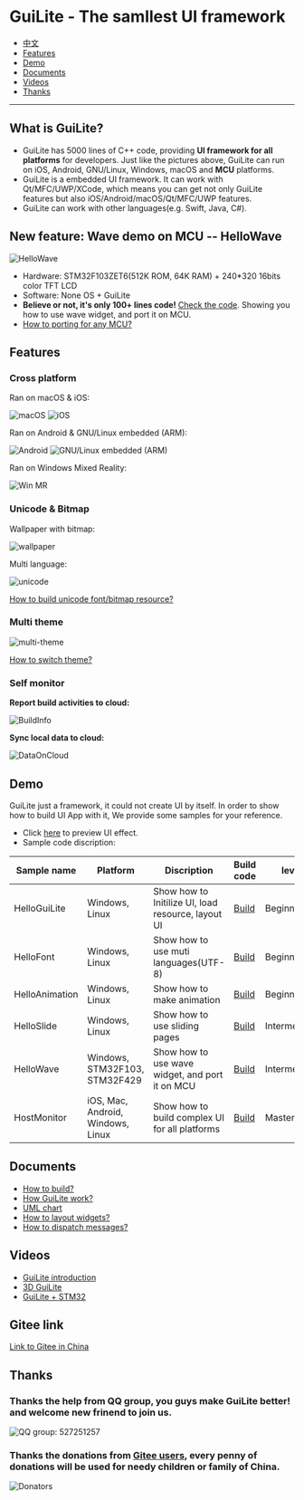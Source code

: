 # GuiLite - The samllest UI framework
- [中文](doc/README-cn.md)
- [Features](#Features)
- [Demo](#Demo)
- [Documents](#Documents)
- [Videos](#Videos)
- [Thanks](#Thanks)
***
## What is GuiLite?
- GuiLite has 5000 lines of C++ code, providing **UI framework for all platforms** for developers. Just like the pictures above, GuiLite can run on iOS, Android, GNU/Linux, Windows, macOS and **MCU** platforms.
- GuiLite is a embedded UI framework. It can work with Qt/MFC/UWP/XCode, which means you can get not only GuiLite features but also iOS/Android/macOS/Qt/MFC/UWP features.
- GuiLite can work with other languages(e.g. Swift, Java, C#).

## New feature: Wave demo on MCU -- HelloWave
![HelloWave](doc/HelloWave.gif)
- Hardware: STM32F103ZET6(512K ROM, 64K RAM) + 240*320 16bits color TFT LCD
- Software: None OS + GuiLite
- **Believe or not, it's only 100+ lines code!** [Check the code](https://github.com/idea4good/GuiLiteSamples/blob/master/HelloWave/UIcode/UIcode.cpp). Showing you how to use wave widget, and port it on MCU.
- [How to porting for any MCU?](https://github.com/idea4good/GuiLiteSamples/blob/master/HelloWave/README.md#How-to-port-on-any-MCU-)

## Features
### Cross platform
Ran on macOS & iOS:

![macOS](doc/Mac.gif) ![iOS](doc/Ios.landscape.gif)

Ran on Android & GNU/Linux embedded (ARM):

![Android](doc/Android.gif) ![GNU/Linux embedded (ARM)](doc/Linux.gif)

Ran on Windows Mixed Reality:

![Win MR](doc/WinMR.gif)

### Unicode & Bitmap
Wallpaper with bitmap:

![wallpaper](doc/wallpaper.jpg)

Multi language:

![unicode](doc/unicode.jpg)

[How to build unicode font/bitmap resource?](https://github.com/idea4good/GuiLiteToolkit)

### Multi theme
![multi-theme](doc/multi-theme.png)

[How to switch theme?](https://github.com/idea4good/GuiLiteSamples/blob/master/HostMonitor/SampleCode/source/resource/resource.cpp)

### Self monitor
**Report build activities to cloud:**

![BuildInfo](doc/BuildInfo.png)

**Sync local data to cloud:**

![DataOnCloud](doc/data_on_cloud.png)

## Demo
GuiLite just a framework, it could not create UI by itself. In order to show how to build UI App with it, We provide some samples for your reference.
- Click [here](https://github.com/idea4good/GuiLiteSamples) to preview UI effect.
- Sample code discription:

| Sample name | Platform | Discription | Build code | level |
| --- | --- | --- | --- | --- |
| HelloGuiLite | Windows, Linux | Show how to Initilize UI, load resource, layout UI | [Build](https://github.com/idea4good/GuiLiteSamples/blob/master/HelloGuiLite/README.md) | Beginner |
| HelloFont | Windows, Linux | Show how to use muti languages(UTF-8) | [Build](https://github.com/idea4good/GuiLiteSamples/blob/master/HelloFont/README.md) | Beginner |
| HelloAnimation | Windows, Linux | Show how to make animation | [Build](https://github.com/idea4good/GuiLiteSamples/blob/master/HelloAnimation/README.md) | Beginner |
| HelloSlide | Windows, Linux | Show how to use sliding pages | [Build](https://github.com/idea4good/GuiLiteSamples/blob/master/HelloSlide/README.md) | Intermediate |
| HelloWave | Windows, STM32F103, STM32F429 | Show how to use wave widget, and port it on MCU | [Build](https://github.com/idea4good/GuiLiteSamples/blob/master/HelloWave/README.md) | Intermediate |
| HostMonitor | iOS, Mac, Android, Windows, Linux | Show how to build complex UI for all platforms | [Build](https://github.com/idea4good/GuiLiteSamples/blob/master/HostMonitor/README.md) | Master |

## Documents
- [How to build?](doc/HowToBuild.md)
- [How GuiLite work?](doc/CodeWalkthrough.md)
- [UML chart](doc/UML.md)
- [How to layout widgets?](doc/HowLayoutWork.md)
- [How to dispatch messages?](doc/HowMessageWork.md)

## Videos
- [GuiLite introduction](https://www.youtube.com/watch?v=grqXEz3bdC0)
- [3D GuiLite](https://v.youku.com/v_show/id_XMzYxNTE3MTI0MA)
- [GuiLite + STM32](https://v.youku.com/v_show/id_XNDAwNzM5MTM3Ng)

## Gitee link
[Link to Gitee in China](https://gitee.com/idea4good/GuiLite)

## Thanks
### Thanks the help from QQ group, you guys make GuiLite better! and welcome new frinend to join us.
![QQ group: 527251257](doc/qq.group.jpg)
### Thanks the donations from [Gitee users](https://gitee.com/idea4good/GuiLite), every penny of donations will be used for needy children or family of China.
![Donators](doc/donation.jpg)
